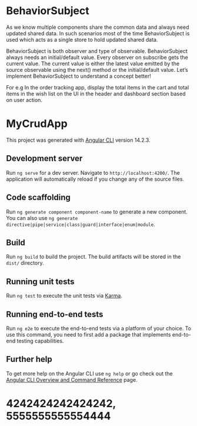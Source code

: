 # BehaviorSubject

As we know multiple components share the common data and always need updated shared data. In such scenarios most of the time BehaviorSubject is used which acts as a single store to hold updated shared data.

BehaviorSubject is both observer and type of observable.
BehaviorSubject always needs an initial/default value.
Every observer on subscribe gets the current value.
The current value is either the latest value emitted by the source observable using the next() method or the initial/default value.
Let’s implement BehaviorSubject to understand a concept better!

For e.g In the order tracking app, display the total items in the cart and total items in the wish list on the UI in the header and dashboard section based on user action.

# MyCrudApp

This project was generated with [Angular CLI](https://github.com/angular/angular-cli) version 14.2.3.

## Development server

Run `ng serve` for a dev server. Navigate to `http://localhost:4200/`. The application will automatically reload if you change any of the source files.

## Code scaffolding

Run `ng generate component component-name` to generate a new component. You can also use `ng generate directive|pipe|service|class|guard|interface|enum|module`.

## Build

Run `ng build` to build the project. The build artifacts will be stored in the `dist/` directory.

## Running unit tests

Run `ng test` to execute the unit tests via [Karma](https://karma-runner.github.io).

## Running end-to-end tests

Run `ng e2e` to execute the end-to-end tests via a platform of your choice. To use this command, you need to first add a package that implements end-to-end testing capabilities.

## Further help

To get more help on the Angular CLI use `ng help` or go check out the [Angular CLI Overview and Command Reference](https://angular.io/cli) page.

# 4242424242424242, 5555555555554444

